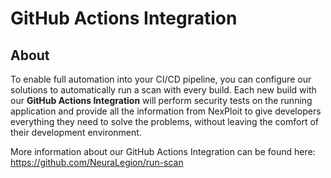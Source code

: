 # GitHub Actions Integration

## About
To enable full automation into your CI/CD pipeline, you can configure our solutions to automatically run a scan with every build. Each new build with our **GitHub Actions Integration** will perform security tests on the running application and provide all the information from NexPloit to give developers everything they need to solve the problems, without leaving the comfort of their development environment.

More information about our GitHub Actions Integration can be found here: https://github.com/NeuraLegion/run-scan
